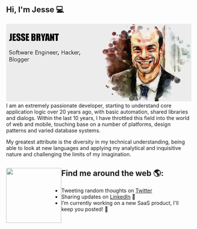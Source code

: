 ## Hi, I'm Jesse 💻

<img src="https://raw.githubusercontent.com/jesse1981/jesse1981/master/github_banner_full.png" alt="banner that says Jesse Bryant - software engineer, Hacker and Blogger alongside a painting illustration of Jesse">
I am an extremely passionate developer, starting to understand core application logic over 20 years ago, with basic automation, shared libraries and dialogs.  Within the last 10 years, I have throttled this field into the world of web and mobile, touching base on a number of platforms, design patterns and varied database systems.

My greatest attribute is the diversity in my technical understanding, being able to look at new languages and applying my analytical and inquisitive nature and challenging the limits of my imagination.

## Find me around the web 🌎: <a href="https://github.com/sponsors/M0nica"><img align="left" width="150" height="150" src="https://github.com/jesse1981/jesse1981/blob/main/jesse1981/octocat.png?raw=true"></a>
- Tweeting random thoughts on <a href="https://twitter.com/jesse_bryant">Twitter</a> 
- Sharing updates on <a href="https://www.linkedin.com/in/jesse-bryant/">LinkedIn</a> 💼
- I’m currently working on a new SaaS product, I'll keep you posted! 🔭 
